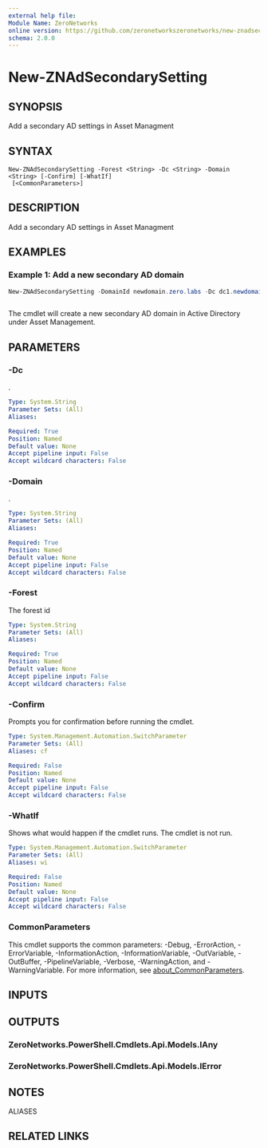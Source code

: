 ```yaml
---
external help file:
Module Name: ZeroNetworks
online version: https://github.com/zeronetworkszeronetworks/new-znadsecondarysetting
schema: 2.0.0
---
```


# New-ZNAdSecondarySetting

## SYNOPSIS
Add a secondary AD settings in Asset Managment

## SYNTAX

```
New-ZNAdSecondarySetting -Forest <String> -Dc <String> -Domain <String> [-Confirm] [-WhatIf]
 [<CommonParameters>]
```

## DESCRIPTION
Add a secondary AD settings in Asset Managment

## EXAMPLES

### Example 1: Add a new secondary AD domain
```powershell
New-ZNAdSecondarySetting -DomainId newdomain.zero.labs -Dc dc1.newdomain.zero.labs
```

```output

```

The cmdlet will create a new secondary AD domain in Active Directory under Asset Management.

## PARAMETERS

### -Dc
.

```yaml
Type: System.String
Parameter Sets: (All)
Aliases:

Required: True
Position: Named
Default value: None
Accept pipeline input: False
Accept wildcard characters: False
```

### -Domain
.

```yaml
Type: System.String
Parameter Sets: (All)
Aliases:

Required: True
Position: Named
Default value: None
Accept pipeline input: False
Accept wildcard characters: False
```

### -Forest
The forest id

```yaml
Type: System.String
Parameter Sets: (All)
Aliases:

Required: True
Position: Named
Default value: None
Accept pipeline input: False
Accept wildcard characters: False
```

### -Confirm
Prompts you for confirmation before running the cmdlet.

```yaml
Type: System.Management.Automation.SwitchParameter
Parameter Sets: (All)
Aliases: cf

Required: False
Position: Named
Default value: None
Accept pipeline input: False
Accept wildcard characters: False
```

### -WhatIf
Shows what would happen if the cmdlet runs.
The cmdlet is not run.

```yaml
Type: System.Management.Automation.SwitchParameter
Parameter Sets: (All)
Aliases: wi

Required: False
Position: Named
Default value: None
Accept pipeline input: False
Accept wildcard characters: False
```

### CommonParameters
This cmdlet supports the common parameters: -Debug, -ErrorAction, -ErrorVariable, -InformationAction, -InformationVariable, -OutVariable, -OutBuffer, -PipelineVariable, -Verbose, -WarningAction, and -WarningVariable. For more information, see [about_CommonParameters](http://go.microsoft.com/fwlink/?LinkID=113216).

## INPUTS

## OUTPUTS

### ZeroNetworks.PowerShell.Cmdlets.Api.Models.IAny

### ZeroNetworks.PowerShell.Cmdlets.Api.Models.IError

## NOTES

ALIASES

## RELATED LINKS


